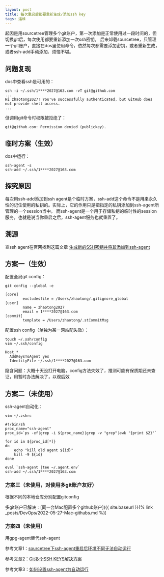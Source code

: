 ```yaml
---
layout: post
title: 每次重启后都要重新生成/添加ssh key
tags: 运维
---
```


起因是用sourcetree管理多个git账户，第一次添加是正常使用过一段时间的，但切换git后，每次使用都要重新添加一次ssh密钥。
后来卸载sourcetree，只管理一个git账户，直接在dos里使用命令，依然每次都需要添加密钥，或者重新生成，或者ssh-add手动添加，烦恼不堪。

## 问题复现
dos中查看ssh是可用的：
```
ssh -i ~/.ssh/1****2027@163.com -vT git@github.com
...
Hi zhaotong2027! You've successfully authenticated, but GitHub does not provide shell access.
...
```
但调用git命令时权限被拒绝了：
```
git@github.com: Permission denied (publickey).
```

## 临时方案（生效）
dos中运行：
```
ssh-agent -s
ssh-add ~/.ssh/1****2027@163.com
```

## 探究原因
每次用ssh-add添加到ssh agent是个临时方案，ssh-add这个命令不是用来永久性的记住使用的私钥的。实际上，它的作用只是把指定的私钥添加到ssh-agent所管理的一个session当中。
而ssh-agent是一个用于存储私钥的临时性的session服务，也就是说当你重启之后，ssh-agent服务也就重置了。

## 溯源
查ssh agent在官网找到这篇文章 [生成新的SSH密钥并将其添加到ssh-agent](https://docs.github.com/cn/authentication/connecting-to-github-with-ssh/generating-a-new-ssh-key-and-adding-it-to-the-ssh-agent?spm=a2c6h.12873639.article-detail.6.51ca1ff9UB21vq#adding-your-ssh-key-to-the-ssh-agent)

## 方案一（生效）
配置全局git config：
```
git config --global -e

[core]
        excludesfile = /Users/zhaotong/.gitignore_global
[user]
        name = zhaotong2027
        email = 1****2027@163.com
[commit]
        template = /Users/zhaotong/.stCommitMsg
```

配置ssh config（单独为某一网站配失效）：
```
touch ~/.ssh/config
vim ~/.ssh/config

Host *
  AddKeysToAgent yes
  IdentityFile ~/.ssh/1****2027@163.com
```

隐含问题：大概十天没打开电脑，config方法失效了，推测可能有保质期还未查证，用暂时办法解决了，以观后效

## 方案二（未使用）

ssh-agent自动化：
```
vim ~/.zshrc

#!/bin/sh
proc_name="ssh-agent"
proc_id=`ps -ef|grep -i ${proc_name}|grep -v "grep"|awk '{print $2}'`
 
for id in ${proc_id[*]}
do
    echo "kill old agent ${id}"
    kill -9 ${id}
done
 
eval `ssh-agent |tee ~/.agent.env`
ssh-add ~/.ssh/1****2027@163.com

```

### 方案三（未使用，对使用多git账户友好）
根据不同的本地仓库分别配置gitconfig

多git账户已解决：[同一台Mac配置多个github账户]({{ site.baseurl }}{% link _posts/DevOps/2022-05-27-Mac-githubs.md %})

### 方案四（未使用）
用gpg-agent替代ssh-agent

参考文章1：[sourcetree下ssh-agent重启后环境不同无法自动运行](https://www.cnblogs.com/mottledbamboo/p/8392399.html)

参考文章2：[Git多个SSH KEYS解决方案](https://developer.aliyun.com/article/6923)

参考文章3：[如何设置ssh-agent为自动运行](https://docs.oracle.com/cd/E19683-01/806-4078/6jd6cjrub/index.html)